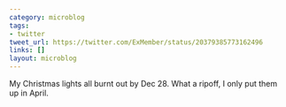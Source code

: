 ```yaml
---
category: microblog
tags:
- twitter
tweet_url: https://twitter.com/ExMember/status/20379385773162496
links: []
layout: microblog
---
```

My Christmas lights all burnt out by Dec 28. What a ripoff, I only put them up in April.
